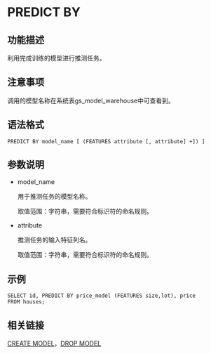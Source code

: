 # PREDICT BY

## 功能描述<a name="section1596413142510"></a>

利用完成训练的模型进行推测任务。

## 注意事项<a name="section766913421659"></a>

调用的模型名称在系统表gs\_model\_warehouse中可查看到。

## 语法格式<a name="section74427451052"></a>

```
PREDICT BY model_name [ (FEATURES attribute [, attribute] +]) ]
```

## 参数说明<a name="section1885554716517"></a>

-   model\_name

    用于推测任务的模型名称。

    取值范围：字符串，需要符合标识符的命名规则。

-   attribute

    推测任务的输入特征列名。

    取值范围：字符串，需要符合标识符的命名规则。


## 示例<a name="section9624150554"></a>

```
SELECT id, PREDICT BY price_model (FEATURES size,lot), price
FROM houses;
```

## 相关链接<a name="section998105215517"></a>

[CREATE MODEL](CREATE-MODEL.md)，[DROP MODEL](DROP-MODEL.md)
